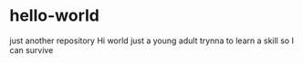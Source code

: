 # hello-world
just another repository
Hi world just a young adult trynna to learn a skill so I can survive
